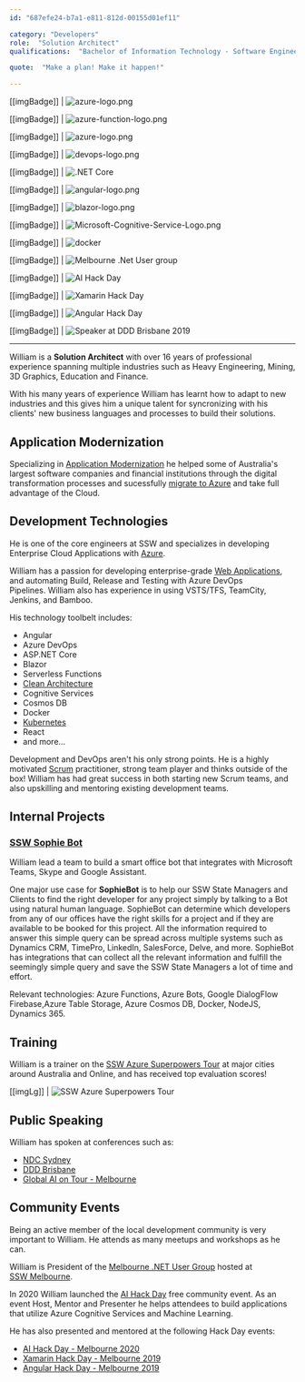 ```yaml
---
id: "687efe24-b7a1-e811-812d-00155d01ef11"

category: "Developers"
role:  "Solution Architect"
qualifications:  "Bachelor of Information Technology - Software Engineering"

quote:  "Make a plan! Make it happen!"

---
```

[[imgBadge]]
| ![azure-logo.png](../badges/Business-microsoft-azure.png)

[[imgBadge]]
| ![azure-function-logo.png](../badges/Developer-azure-function.png)

[[imgBadge]]
| ![azure-logo.png](../badges/Business-microsoft-azure-devops.png)

[[imgBadge]]
| ![devops-logo.png](../badges/Developer-devops.png)

[[imgBadge]]
| ![.NET Core](../badges/Developer-dotnet-core.png)

[[imgBadge]]
| ![angular-logo.png](../badges/Developer-angular.png)

[[imgBadge]]
| ![blazor-logo.png](../badges/Developer-blazor.png)

[[imgBadge]]
| ![Microsoft-Cognitive-Service-Logo.png](../badges/Developer-cognitive-services.png)

[[imgBadge]]
| ![docker](../badges/Developer-docker.png)

[[imgBadge]]
| ![Melbourne .Net User group](../badges/Event-ug-melbourne.png)

[[imgBadge]]
| ![AI Hack Day](../badges/Event-hackday-ai.png)

[[imgBadge]]
| ![Xamarin Hack Day](../badges/Event-hackday-xamarin.png)

[[imgBadge]]
| ![Angular Hack Day](../badges/Event-hackday-angular.png)

[[imgBadge]]
| ![Speaker at DDD Brisbane 2019](../badges/Event-DDD-Brisbane.png)

---

William is a **Solution Architect** with over 16 years of professional experience spanning multiple industries such as Heavy Engineering, Mining, 3D Graphics, Education and Finance.

With his many years of experience William has learnt how to adapt to new industries and this gives him a unique talent for syncronizing with his clients' new business languages and processes to build their solutions.

## Application Modernization

Specializing in [Application Modernization](https://www.ssw.com.au/ssw/Consulting/Strategic-Architecture.aspx) he helped some of Australia's largest software companies and financial institutions through the digital transformation processes and sucessfully [migrate to Azure](https://www.ssw.com.au/ssw/Consulting/Azure.aspx) and take full advantage of the Cloud.

## Development Technologies

He is one of the core engineers at SSW and specializes in developing Enterprise Cloud Applications with [Azure](https://www.ssw.com.au/ssw/Consulting/Azure.aspx).

William has a passion for developing enterprise-grade [Web Applications](https://www.ssw.com.au/ssw/Consulting/Web-Applications.aspx), and automating Build, Release and Testing with Azure DevOps Pipelines. William also has experience in using VSTS/TFS, TeamCity, Jenkins, and Bamboo.

His technology toolbelt includes:

* Angular
* Azure DevOps
* ASP.NET Core
* Blazor
* Serverless Functions
* [Clean Architecture](https://rules.ssw.com.au/rules-to-better-clean-architecture)
* Cognitive Services
* Cosmos DB
* Docker
* [Kubernetes](https://www.ssw.com.au/ssw/Consulting/Kubernetes.aspx)
* React
* and more...

Development and DevOps aren't his only strong points. He is a highly motivated [Scrum](https://www.ssw.com.au/ssw/Consulting/Scrum.aspx) practitioner, strong team player and thinks outside of the box! William has had great success in both starting new Scrum teams, and also upskilling and mentoring existing development teams.

## Internal Projects

### [SSW Sophie Bot](https://sswsophie.com/sophiebot)

William lead a team to build a smart office bot that integrates with Microsoft Teams, Skype and Google Assistant.

One major use case for **SophieBot** is to help our SSW State Managers and Clients to find the right developer for any project simply by talking to a Bot using natural human language. SophieBot can determine which developers from any of our offices have the right skills for a project and if they are available to be booked for this project. All the information required to answer this simple query can be spread across multiple systems such as Dynamics CRM, TimePro, LinkedIn, SalesForce, Delve, and more. SophieBot has integrations that can collect all the relevant information and fulfill the seemingly simple query and save the SSW State Managers a lot of time and effort.

Relevant technologies: Azure Functions, Azure Bots, Google DialogFlow Firebase,Azure Table Storage, Azure Cosmos DB, Docker, NodeJS, Dynamics 365.

## Training

William is a trainer on the [SSW Azure Superpowers Tour](https://www.ssw.com.au/ssw/Events/Training/Azure-Superpowers-Tour.aspx) at major cities around Australia and Online, and has received top evaluation scores!

[[imgLg]]
| ![SSW Azure Superpowers Tour](./Images/Bio/azure-superpowers-banner.png)

## Public Speaking

William has spoken at conferences such as:

* [NDC Sydney](https://ndcsydney.com/speaker/william-liebenberg/)
* [DDD Brisbane](https://dddbrisbane.com/agenda/2019)
* [Global AI on Tour - Melbourne](https://globalai.community/global-ai-on-tour/australia-melbourne-1)

## Community Events

Being an active member of the local development community is very important to William. He attends as many meetups and workshops as he can.

William is President of the [Melbourne .NET User Group](https://www.meetup.com/Melbourne-NET-User-Group/) hosted at [SSW Melbourne](https://www.ssw.com.au/ssw/NETUG/Melbourne.aspx).

In 2020 William launched the [AI Hack Day](https://aihackday.com) free community event. As an event Host, Mentor and Presenter he helps attendees to build applications that utilize Azure Cognitive Services and Machine Learning.

He has also presented and mentored at the following Hack Day events:

* [AI Hack Day - Melbourne 2020](https://aihackday.com)
* [Xamarin Hack Day - Melbourne 2019](https://xamarinhackday.com)
* [Angular Hack Day - Melbourne 2019](https://angularhackday.com/)